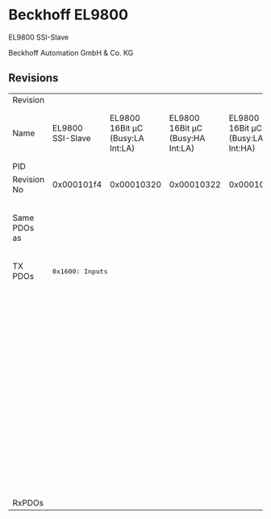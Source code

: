 # Beckhoff EL9800

EL9800 SSI-Slave

Beckhoff Automation GmbH & Co. KG



## Revisions
<table>
<tr >
<td>Revision</td>
<td colspan=10 align="center">r-15</td>
<td colspan=2 align="center">r-14</td>
<td colspan=3 align="center">r986</td>
<td colspan=3 align="center">r1086</td>
</tr>
<tr >
<td>Name</td>
<td>EL9800 SSI-Slave</td>
<td>EL9800 16Bit µC (Busy:LA Int:LA)</td>
<td>EL9800 16Bit µC (Busy:HA Int:LA)</td>
<td>EL9800 16Bit µC (Busy:LA Int:HA)</td>
<td>EL9800 16Bit µC (Busy:HA Int:HA)</td>
<td>EL9800 8Bit µC (Busy:LA Int:LA)</td>
<td>EL9800 8Bit µC (Busy:HA Int:LA)</td>
<td>EL9800 8Bit µC (Busy:LA Int:HA)</td>
<td>EL9800 8Bit µC (Busy:HA Int:HA)</td>
<td>EL9800 32 Ch. Dig. Input</td>
<td>EL9800 16 Ch. Dig. In-/Output (Build >= 21)</td>
<td>EL9800 32 Ch. Dig. Output (DC, Build >= 21)</td>
<td>EL9800 SPI-Demo</td>
<td>EL9800 16 Bit MCI-Demo</td>
<td>EL9800 8 Bit MCI-Demo</td>
<td>EL9800 16 Bit MCI-Demo with DC (Busy: HA)</td>
<td>EL9800 16 Bit MCI-Demo with DC (Busy: LA)</td>
<td>EL9800 8 Bit MCI-Demo with DC</td>
</tr>
<tr >
<td>PID</td>
<td colspan=18 align="center">0x26483052</td>
</tr>
<tr >
<td>Revision No</td>
<td>0x000101f4</td>
<td>0x00010320</td>
<td>0x00010322</td>
<td>0x00010328</td>
<td>0x0001032a</td>
<td>0x00010384</td>
<td>0x00010386</td>
<td>0x0001038c</td>
<td>0x0001038e</td>
<td>0x000103e8</td>
<td>0x000204b0</td>
<td>0x00020578</td>
<td>0x03ea01f4</td>
<td>0x03ea0320</td>
<td>0x03ea0384</td>
<td>0x044e0320</td>
<td>0x044e0322</td>
<td>0x044e0384</td>
</tr>
<tr >
<td>Same PDOs as</td>
<td colspan=9 align="center"><a href="FB1111+SPI-Slave">FB1111 SPI-Slave r584</a><br/><a href="FB1111+SPI-Slave">FB1111 SPI-Slave r585</a><br/><a href="FB1311+SPI-Slave">FB1311 SPI-Slave r584</a></td>
<td><a href="FB1111+Dig.+In">FB1111 Dig. In r384</a><br/><a href="FB1111+Dig.+In">FB1111 Dig. In r385</a><br/><a href="FB1311+Dig.+In">FB1311 Dig. In r384</a></td>
<td></td>
<td><a href="EL9800+4Port">EL9800 4Port r-13</a></td>
<td colspan=6 align="center"></td>
</tr>
<tr class="txpdo">
<td rowspan=10 valign=top>TX PDOs</td>
<td colspan=9 align="left"><pre>0x1600: Inputs</pre></td>
<td colspan=2 align="left"><pre>0x1600: Byte 0</pre></td>
<td colspan=7 align="left"><pre></pre></td>
<td></td>
</tr>
<tr class="txpdo">
<td colspan=9 align="left"><pre></pre></td>
<td colspan=2 align="left"><pre>0x1601: Byte 1</pre></td>
<td colspan=7 align="left"><pre></pre></td>
</tr>
<tr class="txpdo">
<td colspan=9 align="left"><pre></pre></td>
<td><pre>0x1602: Byte 2</pre></td>
<td colspan=8 align="left"><pre></pre></td>
</tr>
<tr class="txpdo">
<td colspan=9 align="left"><pre></pre></td>
<td><pre>0x1603: Byte 3</pre></td>
<td colspan=8 align="left"><pre></pre></td>
</tr>
<tr class="txpdo">
<td colspan=12 align="left"><pre></pre></td>
<td colspan=6 align="left"><pre>0x1a00: Channel_1_Inputs_1</pre></td>
</tr>
<tr class="txpdo">
<td colspan=12 align="left"><pre></pre></td>
<td colspan=6 align="left"><pre>0x1a01: Channel_1_Inputs_2</pre></td>
</tr>
<tr class="txpdo">
<td colspan=12 align="left"><pre></pre></td>
<td colspan=6 align="left"><pre>0x1a02: Channel_1_Diag</pre></td>
</tr>
<tr class="txpdo">
<td colspan=13 align="left"><pre></pre></td>
<td colspan=5 align="left"><pre>0x1a03: Channel_2_Inputs_1</pre></td>
</tr>
<tr class="txpdo">
<td colspan=13 align="left"><pre></pre></td>
<td colspan=5 align="left"><pre>0x1a04: Channel_2_Inputs_2</pre></td>
</tr>
<tr class="txpdo">
<td colspan=13 align="left"><pre></pre></td>
<td colspan=5 align="left"><pre>0x1a05: Channel_2_Diag</pre></td>
</tr>
<tr >
<td>RxPDOs</td>
<td colspan=18 align="left"></td>
</tr>
</table>
